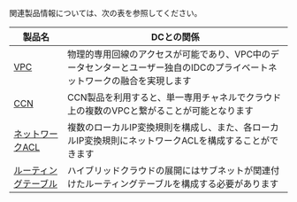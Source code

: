 関連製品情報については、次の表を参照してください。

| 製品名 | DCとの関係 |
|---------|---------|
| [VPC](https://cloud.tencent.com/document/product/215/535) | 物理的専用回線のアクセスが可能であり、VPC中のデータセンターとユーザー独自のIDCのプライベートネットワークの融合を実現します |
| [CCN](https://cloud.tencent.com/document/product/877/18675) |  CCN製品を利用すると、単一専用チャネルでクラウド上の複数のVPCと繋がることが可能となります |
| [ネットワークACL](https://cloud.tencent.com/document/product/215/5132) | 複数のローカルIP変換規則を構成し、また、各ローカルIP変換規則にネットワークACLを構成することができます |
| [ルーティングテーブル](https://cloud.tencent.com/document/product/215/4954) | ハイブリッドクラウドの展開にはサブネットが関連付けたルーティングテーブルを構成する必要があります |

